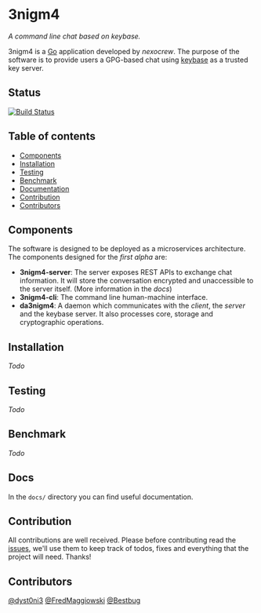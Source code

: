 3nigm4
======
_A command line chat based on keybase._


3nigm4 is a [Go](https://golang.org/) application developed by _nexocrew_. The purpose of the software is to provide users a GPG-based chat using [keybase](https://keybase.io) as a trusted key server.

## Status
[![Build Status](https://travis-ci.org/nexocrew/3nigm4.svg?branch=develop)](https://travis-ci.org/nexocrew/3nigm4)

Table of contents
---------------------

 - [Components](#components)
 - [Installation](#installation)
 - [Testing](#testing)
 - [Benchmark](#benchmark)
 - [Documentation](#documentation)
 - [Contribution](#contribution)
 - [Contributors](#contributors)

## Components
The software is designed to be deployed as a microservices architecture. The components designed for the _first alpha_ are: 

- **3nigm4-server**: The server exposes REST APIs to exchange chat information. It will store the conversation encrypted and unaccessible to the server itself. (More information in the _docs_)
- **3nigm4-cli**: The command line human-machine interface.
- **da3nigm4**: A daemon which communicates with the _client_, the _server_ and the keybase server. It also processes core, storage and cryptographic operations.

## Installation
_Todo_

## Testing
_Todo_


## Benchmark
_Todo_


## Docs
In the `docs/` directory you can find useful documentation.

## Contribution

All contributions are well received. Please before contributing read the [issues](https://github.com/nexocrew/3nigm4/issues), we'll use them to keep track of todos, fixes and everything that the project will need.
Thanks!

## Contributors
[@dyst0ni3](https://github.com/dystonie)
[@FredMaggiowski](https://github.com/federicomaggi)
[@Bestbug](https://github.com/bestbug456)
